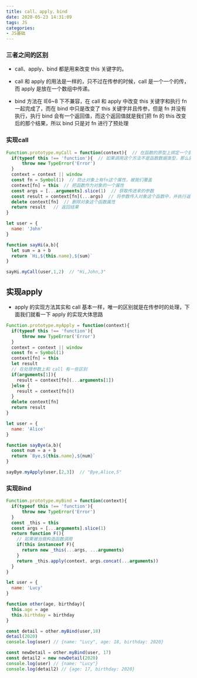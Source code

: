 ```yaml
---
title: call、apply、bind
date: 2020-05-23 14:31:09
tags: JS
categories:
- JS基础
---
```

### 三者之间的区别
- call、apply、bind 都是用来改变 this 关键字的。

- call 和 apply 的用法是一样的，只不过在传参的时候，call 是一个一个的传，而 apply 是放在一个数组中传递。

- bind 方法在 IE6~8 下不兼容，在 call 和 apply 中改变 this 关键字和执行 fn 一起完成了，而在 bind 中只是改变了 this 关键字并且传参，但是 fn 并没有执行，执行 bind 会有一个返回值，而这个返回值就是我们把 fn 的 this 改变后的那个结果，所以 bind 只是对 fn 进行了预处理

### 实现call

```js
Function.prototype.myCall = function(context){  // 在函数的原型上绑定一个我们自定义的函数
  if(typeof this !== 'function'){  // 如果调用这个方法不是函数数据类型，那么就抛出一个错误
      throw new TypeError('Error')
  }
  context = context || window
  const fn = Symbol(1)  // 防止对象上有fn这个属性，被我们覆盖
  context[fn] = this  // 把函数作为对象的一个属性
  const args = [...arguments].slice(1)  // 获取传进来的参数
  const result = context[fn](...args)  // 将参数传入对象这个函数中，并执行返回结果
  delete context[fn]  // 删除对象这个函数属性
  return result   // 返回结果
}

let user = {
  name: 'John'
}

function sayHi(a,b){
  let sum = a + b
  return `Hi,${this.name},${sum}`
}

sayHi.myCall(user,1,2)  // "Hi,John,3"
```

## 实现apply

- apply 的实现方法其实和 call 基本一样，唯一的区别就是在传参时的处理，下面我们就看一下 apply 的实现大体思路

```js
Function.prototype.myApply = function(context){
  if(typeof this !== 'function'){
      throw new TypeError('Error')
  }
  context = context || window
  const fn = Symbol(1)
  context[fn] = this
  let result
  // 在处理参数上和 call 有一些区别
  if(arguments[1]){
    result = context[fn](...arguments[1])
  }else {
    result = context[fn]()
  }
  delete context[fn]
  return result
}

let user = {
  name: 'Alice'
}

function sayBye(a,b){
  const num = a + b
  return `Bye,${this.name},${num}`
}

sayBye.myApply(user,[2,3])  // "Bye,Alice,5"
```

### 实现Bind

```js
Function.prototype.myBind = function(context){
  if(typeof this !== 'function'){
      throw new TypeError('Error')
  }
  const _this = this
  const args = [...arguments].slice(1)
  return function F(){
    // 如果被当做构造函数调用
    if(this instanceof F){
      return new _this(...args, ...arguments)
    }
    return _this.apply(context, args.concat(...arguments))
  }
}

let user = {
  name: 'Lucy'
}

function other(age, birthday){
  this.age = age
  this.birthday = birthday
}

const detail = other.myBind(user,18)
detail(2020)
console.log(user) // {name: "Lucy", age: 18, birthday: 2020}

const newDetail = other.myBind(user, 17)
const detail2 = new newDetail(2020)
console.log(user) // {name: "Lucy"}
console.log(detail2) // {age: 17, birthday: 2020}
```